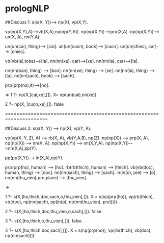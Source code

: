 # prologNLP

##Discuss 1:
s(s(X, Y))--> np(X), vp(X,Y).

vp(vp(X,Y),A)-->vb(X,A),np(np(Y,A)).
np(np(X,Y))-->prp(X,A).
np(np(X,Y))--> un(X, A), nn(Y,A).

un(un(cai), thing)--> [cai].
un(un(cuon), book)--> [cuon].
un(un(chiec), car)--> [chiec].

vb(vb(la),tobe)-->[la].
nn(nn(xe), car)-->[xe].
nn(nn(la), car)-->[la].


nn(nn(ban), thing) --> [ban].
nn(nn(xe), thing) --> [xe].
nn(nn(la), thing) --> [la].
nn(nn(sach), book) --> [sach].

prp(prp(no),it)-->[no].

=> 
1 ?- np(X,[cai,xe],[]).
X= np(un(cai),nn(xe)).

2 ?- np(X, [cuon,xe],[]).
false

 
=====================================================================

##Discuss 2:
s(s(X, Y)) --> np(X), vp(Y, A).

vp(vp(X, Y, Z), A) --> rb(X, A), vb(Y,A,B), np(Z).
np(np(X)) --> prp(X, A).
np(np(X)) --> nn(X, A).
np(np(X,Y)) --> nn(X,Y,A).
np(np(X,Y))-->nn(X,A),pp(Y).

pp(pp(X,Y))--> in(X,A),np(Y).


prp(prp(ho), human) --> [ho].
rb(rb(thich), human) --> [thich].
vb(vb(doc), human, thing) --> [doc].
nn(nn(sach), thing) --> [sach].
in(in(o), pre) --> [o].
nn(nn(thu_vien),pre,place) --> [thu_vien].

=>

1 ?- s(X,[ho,thich,doc,sach,o,thu_vien],[]).
X = s(np(prp(ho)), vp(rb(thich), vb(doc), np(nn(sach), pp(in(o), np(nn(thu_vien), pre))))) .

2 ?- s(X,[ho,thich,doc,thu_vien,o,sach],[]).
false.

3 ?- s(X,[ho,thich,o,thu_vien],[]).
false.

4 ?- s(X,[ho,thich,doc,sach],[]).
X = s(np(prp(ho)), vp(rb(thich), vb(doc), np(nn(sach)))) 

